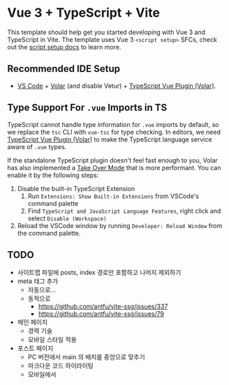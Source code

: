 # Vue 3 + TypeScript + Vite

This template should help get you started developing with Vue 3 and TypeScript in Vite. The template uses Vue 3 `<script setup>` SFCs, check out the [script setup docs](https://v3.vuejs.org/api/sfc-script-setup.html#sfc-script-setup) to learn more.

## Recommended IDE Setup

- [VS Code](https://code.visualstudio.com/) + [Volar](https://marketplace.visualstudio.com/items?itemName=Vue.volar) (and disable Vetur) + [TypeScript Vue Plugin (Volar)](https://marketplace.visualstudio.com/items?itemName=Vue.vscode-typescript-vue-plugin).

## Type Support For `.vue` Imports in TS

TypeScript cannot handle type information for `.vue` imports by default, so we replace the `tsc` CLI with `vue-tsc` for type checking. In editors, we need [TypeScript Vue Plugin (Volar)](https://marketplace.visualstudio.com/items?itemName=Vue.vscode-typescript-vue-plugin) to make the TypeScript language service aware of `.vue` types.

If the standalone TypeScript plugin doesn't feel fast enough to you, Volar has also implemented a [Take Over Mode](https://github.com/johnsoncodehk/volar/discussions/471#discussioncomment-1361669) that is more performant. You can enable it by the following steps:

1. Disable the built-in TypeScript Extension
   1. Run `Extensions: Show Built-in Extensions` from VSCode's command palette
   2. Find `TypeScript and JavaScript Language Features`, right click and select `Disable (Workspace)`
2. Reload the VSCode window by running `Developer: Reload Window` from the command palette.

## TODO

* 사이트맵 파일에 posts, index 경로만 포함하고 나머지 제외하기
* meta 태그 추가
   * 자동으로...
   * 동적으로
      * https://github.com/antfu/vite-ssg/issues/337
      * https://github.com/antfu/vite-ssg/issues/79
* 메인 페이지
   * 경력 기술
   * 모바일 스타일 적용
* 포스트 페이지
   * PC 버전에서 main 의 배치를 중앙으로 맞추기
   * 마크다운 코드 하이라이팅
   * 모바일에서 